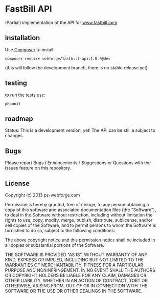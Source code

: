# FastBill API

(Partial) implementation of the API for www.fastbill.com

## installation

Use [Composer](http://getcomposer.org) to install.
```
composer require webforge/fastbill-api:1.0.*@dev
```
(this will follow the development branch, there is no stable release yet)

## testing

to run the tests use:
```
phpunit
```

## roadmap

Status: This is a development version, yet! The API can be still a subject to changes.

## Bugs

Please report Bugs / Enhancements / Suggestions or Questions with the issues feature on this repository.

## License

Copyright (c) 2013 ps-webforge.com

Permission is hereby granted, free of charge, to any person obtaining a copy
of this software and associated documentation files (the "Software"), to deal
in the Software without restriction, including without limitation the rights
to use, copy, modify, merge, publish, distribute, sublicense, and/or sell
copies of the Software, and to permit persons to whom the Software is
furnished to do so, subject to the following conditions:

The above copyright notice and this permission notice shall be included in
all copies or substantial portions of the Software.

THE SOFTWARE IS PROVIDED "AS IS", WITHOUT WARRANTY OF ANY KIND, EXPRESS OR
IMPLIED, INCLUDING BUT NOT LIMITED TO THE WARRANTIES OF MERCHANTABILITY,
FITNESS FOR A PARTICULAR PURPOSE AND NONINFRINGEMENT. IN NO EVENT SHALL THE
AUTHORS OR COPYRIGHT HOLDERS BE LIABLE FOR ANY CLAIM, DAMAGES OR OTHER
LIABILITY, WHETHER IN AN ACTION OF CONTRACT, TORT OR OTHERWISE, ARISING FROM,
OUT OF OR IN CONNECTION WITH THE SOFTWARE OR THE USE OR OTHER DEALINGS IN
THE SOFTWARE.